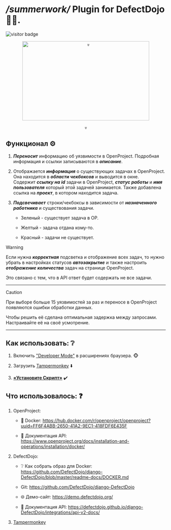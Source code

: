 # **_/summerwork/_** Plugin for DefectDojo 🧏‍♂️.

![visitor badge](https://visitor-badge.laobi.icu/badge?page_id=ArkDrifter.summerwork2024)

<p align="center">
  <img width="400" height="250" src="https://sun9-65.userapi.com/impg/wOmndm1prNRuqVwXis9at_Z4BaV9n7L-haPFSg/1iI2-wXVj1U.jpg?size=640x640&quality=95&sign=640a7d0388c6395e36a7640b13836872&type=album" alt=💀>
</p>
<p class align="center">💀</p>

## Функционал ⚙️

1. **_Переносит_** информацию об уязвимости в OpenProject. Подробная информация и ссылки записываются в **_описание_**.
2. Отображается **_информация_** о существующих задачах в OpenProject. Она находится в **_области чекбоксов_** и выводится в окне.\
   Содержит **_ссылку на id_** задачи в OpenProject, **_статус работы_** и **_имя пользователя_** который этой задачей занимается. Также добавлена ссылка на **_проект_**, в котором находится задача.

3. **_Подсвечивает_** строки/чекбоксы в зависимости от **_назначенного работника_** и существования задачи.

   - Зеленый - существует задача в OP.

   - Желтый - задача отдана кому-то.

   - Красный - задачи не существует.

> [!WARNING]
> Если нужна **_корректная_** подсветка и отображение всех задач, то нужно убрать в настройках статусов **_автозакрытие_** и также настроить **_отображение количества_** задач на странице OpenProject.
>
> Это связано с тем, что в API ответ будет содержать не все задачи.

<hr>

> [!CAUTION]
> При выборе больше 15 уязвимостей за раз и переносе в OpenProject появляются ошибки обработки данных.
>
> Чтобы решить её сделана оптимальная задержка между запросами. Настраивайте её на своё усмотрение.

<hr>

## Как использовать: ❔

1. Включить ["Developer Mode"](https://www.tampermonkey.net/faq.php#Q209) в расширениях браузера. 🐵

2. Загрузить [Tampermonkey](https://www.tampermonkey.net/index.php) ⬇️

3. **[«Установите Скрипт»](https://raw.githubusercontent.com/ArkDrifter/summerwork2024/main/DefectDojo_Plugin.js)** ✔️

## Что использовалось: ❓

1. OpenProject:

   - 🐳 Docker: https://hub.docker.com/r/openproject/openproject?uuid=FF6F4ABB-2650-41A2-9EC1-418FDF6E435F

   - 📰 Документация API: https://www.openproject.org/docs/installation-and-operations/installation/docker/

2. DefectDojo:

   - ❔ Как собрать образ для Docker: https://github.com/DefectDojo/django-DefectDojo/blob/master/readme-docs/DOCKER.md

   - Git: https://github.com/DefectDojo/django-DefectDojo

   - 🌐 Демо-сайт: https://demo.defectdojo.org/

   - 📰 Документация API: https://defectdojo.github.io/django-DefectDojo/integrations/api-v2-docs/

3. [Tampermonkey](https://www.tampermonkey.net/index.php)
